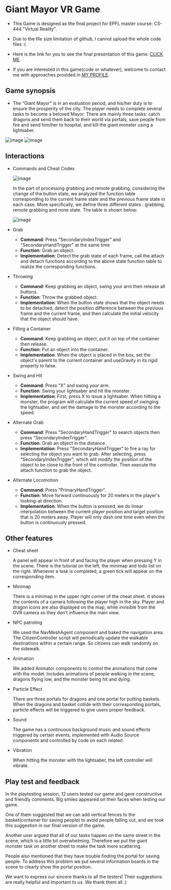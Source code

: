 # Giant Mayor VR Game

- This Game is designed as the final project for EPFL master course: CS-444 "Virtual Reality".

- Due to the file size limitation of github, I cannot upload the whole code files :(

- Here is the link for you to see the final presentation of this game: [CLICK ME](https://www.youtube.com/watch?v=BPuymwXoFCc).

- If you are interested in this game(code or whatever), welcome to contact me with approaches provided in [MY PROFILE](https://github.com/Code-Slaughter).

## Game synopsis
- The “Giant Mayor” is in an evaluation period, and his/her duty is to ensure the
prosperity of the city. The player needs to complete several tasks to become a
beloved Mayor. There are mainly three tasks: catch dragons and send them back to
their world via portals, save people from fire and send him/her to hospital, and kill the
giant monster using a lightsaber.

![image](https://user-images.githubusercontent.com/76023123/172089447-4f9e086a-6805-489f-9e20-54069c794fee.png)
![image](https://user-images.githubusercontent.com/76023123/172089462-ea5c2fa3-a3c8-4895-aa2e-0063cdb938f7.png)

## Interactions
- Commands and Cheat Codes

  ![image](https://user-images.githubusercontent.com/76023123/172089521-cf645434-dda1-43d8-b693-5a0cebebf847.png)
  
  In the part of processing grabbing and remote grabbing, considering the change of the button state, we analyzed the function table corresponding to the current frame state and the previous frame state in each case.
  More specifically, we define three different states : grabbing, remote grabbing and none state. The table is shown below:
  
  ![image](https://user-images.githubusercontent.com/76023123/172089582-734b1dfa-80c9-4738-b8f7-23c1f7654340.png)

- Grab

  - **Command**: Press "SecondaryIndexTrigger" and "SecondaryHandTrigger" at the same time
  - **Function**: Grab an object.
  - **Implementation**: Detect the grab state of each frame, call the attach and detach functions according to the above state function table to realize the corresponding functions.

- Throwing

  - **Command**: Keep grabbing an object, swing your arm then release all buttons.
  - **Function**: Throw the grabbed object.
  - **Implementation**: When the button state shows that the object needs to be detached, detect the position difference between the previous frame and the current frame, and then calculate the initial velocity that the object should have.

- Filling a Container

  - **Command**: Keep grabbing an object, put it on top of the container then release.
  - **Function**: Put an object into the container.
  - **Implementation**: When the object is placed in the box, set the object's parent to the current container and useGravity in its rigid property to false.

- Swing and Hit

  - **Command**: Press "X" and swing your arm.  
  - **Function**: Swing your lightsaber and hit the monster.  
  - **Implementation**: First, press X to issue a lightsaber. When hitting a monster, the program will calculate the current speed of swinging the lightsaber, and set the damage to the monster according to the speed.

- Alternate Grab

  - **Command**: Press "SecondaryHandTrigger" to search objects then press "SecondaryIndexTrigger".
  - **Function**: Grab an object in the distance.
  - **Implementation**: Press "SecondaryHandTrigger" to fire a ray for selecting the object you want to grab. After selecting, press "SecondaryIndexTrigger", which will modify the position of the object to be close to the front of the controller. Then execute the attach function to grab the object.
  
- Alternate Locomotion

  - **Command**: Press "PrimaryHandTrigger".
  - **Function**: Move forward continuously for 20 meters in the player's looking-at direction.
  - **Implementation**: When the button is pressed, we do linear interpolation between the current player position and target position that is 20 meters away. Player will only dash one time even when the button is continuously pressed.
  
## Other features
- Cheat sheet
  
  A panel will appear in front of and facing the player when pressing Y in the scene. There is the tutorial on the left, the minimap and todo list on the right. Whenever a task is completed, a green tick will appear on the corresponding item.

- Minimap
  
  There is a minimap in the upper right corner of the cheat sheet. It shows the contents of a camera following the player high in the sky. Player and dragon icons are also displayed on the map, while invisible from the OVR camera so they don’t influence the main view.

- NPC patroling
  
  We used the NavMeshAgent component and baked the navigation area. The CitizenController script will periodically update the walkable destinations within a certain range. So citizens can walk randomly on the sidewalk.

- Animation
  
  We added Animator components to control the animations that come with the model. Includes animations of people walking in the scene, dragons flying low, and the monster being hit and dying.

- Particle Effect
  
  There are three portals for dragons and one portal for putting baskets. When the dragons and basket collide with their corresponding portals, particle effects will be triggered to give users proper feedback.

- Sound
  
  The game has a continuous background music and sound effects triggered by certain events, implemented with Audio Source components and controlled by code on each related

- Vibration
  
  When hitting the monster with the lightsaber, the left controller will vibrate.


## Play test and feedback
In the playtesting session, 12 users tested our game and gave constructive and
friendly comments. Big smiles appeared on their faces when testing our game.

One of them suggested that we can add vertical fences to the basket(container for
saving people) to avoid people falling out, and we took this suggestion in our final
version of the game.

Another user argued that all of our tasks happen on the same street in the scene,
which is a little bit overwhelming. Therefore we put the giant monster task on another
street to make the task more scattering.

People also mentioned that they have trouble finding the portal for saving people. To
address this problem we put several information boards in the scene to clearly show
the portal position.
  
We want to express our sincere thanks to all the testers! Their suggestions are really
helpful and important to us. We thank them all :)
